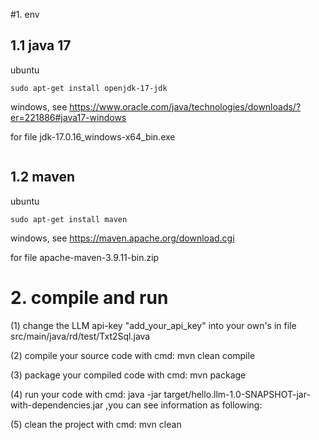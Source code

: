 #1. env
## 1.1 java 17
ubuntu
```$sh
sudo apt-get install openjdk-17-jdk
```
windows, see https://www.oracle.com/java/technologies/downloads/?er=221886#java17-windows 

for file jdk-17.0.16_windows-x64_bin.exe
```sh

```
## 1.2 maven
ubuntu
```$sh
sudo apt-get install maven
```
windows, see https://maven.apache.org/download.cgi 

for file apache-maven-3.9.11-bin.zip

# 2. compile and run
(1) change the LLM api-key "add_your_api_key" into your own's in file src/main/java/rd/test/Txt2Sql.java

(2) compile your source code with cmd: mvn clean compile

(3) package your compiled code with cmd: mvn package

(4) run your code with cmd: java -jar target/hello.llm-1.0-SNAPSHOT-jar-with-dependencies.jar ,you can see information as following:

(5) clean the project with cmd: mvn clean
